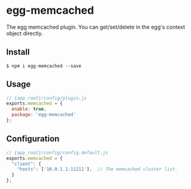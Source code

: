 # egg-memcached

The egg memcached plugin.
You can get/set/delete in the egg's context object directly.

## Install
```
$ npm i egg-memcached --save
```

## Usage
```javascript
// {app_root}/config/plugin.js
exports.memcached = {
  enable: true,
  package: 'egg-memcached'
};
```

## Configuration
```javascript
// {app_root}/config/config.default.js 
exports.memcached = {
  "client": {
    "hosts": ['10.0.1.1:11211'],  // The memcached cluster list.
  }
};
```
